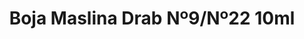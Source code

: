 ---
layout: product
title: "Boja Maslina Drab Nº9/Nº22 10ml"
price: "330" 
desc: "Acrylic Laquer 10mL"
img_path: "/assets/img/RC023.jpg"
brand: "AK "
available: true
special_offer: false
new: false
soon: false
cat: "020000"
subcat: "020200"
subsubcat: "020201"
sifra: "RC023"
popular: true
---